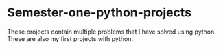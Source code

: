 # Semester-one-python-projects
These projects contain multiple problems that I have solved using python. These are also my first projects with python.
